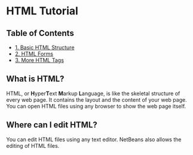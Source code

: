 # HTML Tutorial

## Table of Contents
- [1. Basic HTML Structure](/HTML%20Tutorial/1.%20Basic%20HTML%20Structure)
- [2. HTML Forms](/HTML%20Tutorial/2.%20HTML%20Forms)
- [3. More HTML Tags](/HTML%20Tutorial/3.%20More%20HTML%20Tags)

## What is HTML?
HTML, or **H**yper**T**ext **M**arkup **L**anguage, is like the skeletal structure of every web page. It contains the layout and the content of your web page. You can open HTML files using any browser to show the web page itself.

## Where can I edit HTML?
You can edit HTML files using any text editor. NetBeans also allows the editing of HTML files.